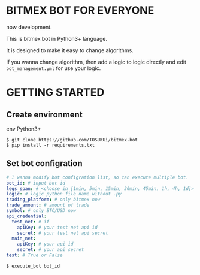 # BITMEX BOT FOR EVERYONE
now development.

This is bitmex bot in Python3+ language.

It is designed to make it easy to change algorithms.

If you wanna change algorithm, then add a logic to logic directly and edit `bot_management.yml` for use your logic.

# GETTING STARTED

## Create environment

env Python3+

```
$ git clone https://github.com/TOSUKUi/bitmex-bot
$ pip install -r requirements.txt
```

## Set bot configration
```yaml
# I wanna modify bot configration list, so can execute multiple bot.
bot_id: # input bot id
legs_span: # <choose in [1min, 5min, 15min, 30min, 45min, 1h, 4h, 1d]>
logic: # logic python file name without .py
trading_platform: # only bitmex now
trade_amount: # amount of trade
symbol: # only BTC/USD now
api_credential:
  test_net: # if 
    apiKey: # your test net api id
    secret: # your test net api secret
  main_net:
    apiKey: # your api id
    secret: # your api secret
test: # True or False
```

`$ execute_bot bot_id`

